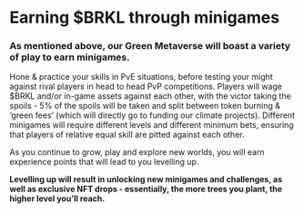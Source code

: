 # Earning $BRKL through minigames

### As mentioned above, our Green Metaverse will boast a variety of play to earn minigames.&#x20;

Hone & practice your skills in PvE situations, before testing your might against rival players in head to head PvP competitions. Players will wage $BRKL and/or in-game assets against each other, with the victor taking the spoils - 5% of the spoils will be taken and split between token burning & ‘green fees’ (which will directly go to funding our climate projects). Different minigames will require different levels and different minimum bets, ensuring that players of relative equal skill are pitted against each other.

As you continue to grow, play and explore new worlds, you will earn experience points that will lead to you levelling up.&#x20;

**Levelling up will result in unlocking new minigames and challenges, as well as exclusive NFT drops - essentially, the more trees you plant, the higher level you’ll reach.**
